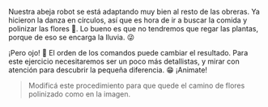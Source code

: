 <gs-attire
  attire-url="https://raw.githubusercontent.com/MumukiProject/mumuki-guia-gobstones-repeticion-simple-kids/master/assets/attires/config.json">
</gs-attire>
<gs-toolbox toolbox-url="https://raw.githubusercontent.com/MumukiProject/mumuki-guia-gobstones-repeticion-simple-kids/master/assets/toolbox_1553708780521.xml"></gs-toolbox>

Nuestra abeja robot se está adaptando muy bien al resto de las obreras. Ya hicieron la danza en círculos, así que es hora de ir a buscar la comida y polinizar las flores :hibiscus:. Lo bueno es que no tendremos que regar las plantas, porque de eso se encarga la lluvia. :stuck_out_tongue_winking_eye:

¡Pero ojo! :eyes: El orden de los comandos puede cambiar el resultado. Para este ejercicio necesitaremos ser un poco más detallistas, y mirar con atención para descubrir la pequeña diferencia. :grin: ¡Animate!

> Modificá este procedimiento para que quede el camino de flores polinizado como en la imagen. 
